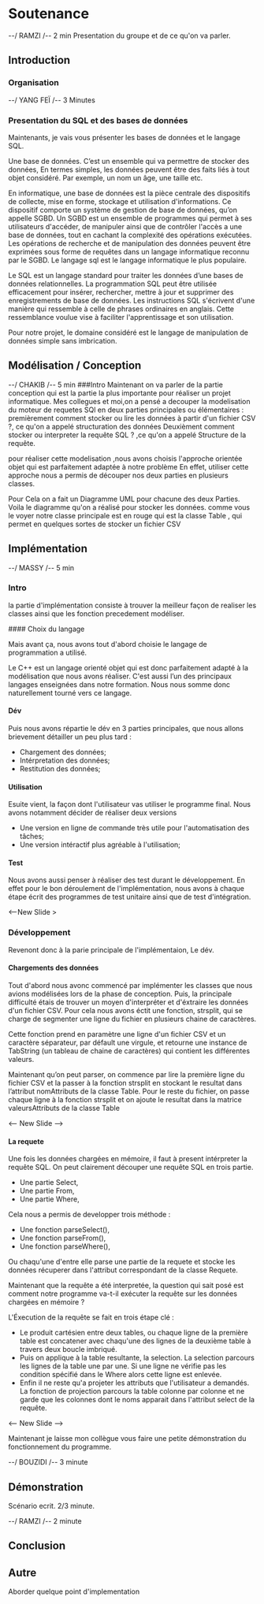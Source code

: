 # Soutenance

--/ RAMZI /-- 2 min
Presentation du groupe et de ce qu'on va parler.

## Introduction

### Organisation

--/ YANG FEÏ /-- 3 Minutes

### Presentation du SQL et des bases de données

Maintenants, je vais vous présenter les bases de données et le langage SQL.

Une base de données. C’est un ensemble qui va permettre de stocker des données, En termes simples, les données peuvent être des faits liés à tout objet considéré. Par exemple, un nom un âge, une taille etc.

En informatique, une base de données est la pièce centrale des dispositifs de collecte, mise en forme, stockage et utilisation d'informations. Ce dispositif comporte un système de gestion de base de données, qu’on appelle SGBD. Un SGBD est un ensemble de programmes qui permet à ses utilisateurs d'accéder, de manipuler ainsi que de contrôler l'accès a une base de données, tout en cachant la complexité des opérations exécutées.
Les opérations de recherche et de manipulation des données peuvent être exprimées sous forme de requêtes dans un langage informatique reconnu par le SGBD. Le langage sql est le langage informatique le plus populaire.

Le SQL est un langage standard pour traiter les données d’une bases de données relationnelles. La programmation SQL peut être utilisée efficacement pour insérer, rechercher, mettre à jour et supprimer des enregistrements de base de données. Les instructions SQL s'écrivent d'une manière qui ressemble à celle de phrases ordinaires en anglais. Cette ressemblance voulue vise à faciliter l'apprentissage et son utilisation.

Pour notre projet, le domaine considéré est le langage de manipulation de données simple sans imbrication.

## Modélisation / Conception

--/ CHAKIB /-- 5 min
###Intro
Maintenant on va parler de la partie conception qui est la partie la plus importante pour réaliser un projet informatique.
Mes collegues et moi,on a pensé a decouper la modelisation du moteur de requetes SQl en deux parties principales ou élémentaires : 
premièrement comment stocker ou lire les données à partir d'un fichier CSV ?, ce qu'on a appelé structuration des données 
Deuxièment comment stocker ou interpreter la requête SQL ? ,ce qu'on a appelé Structure de la requête.

pour réaliser cette modelisation ,nous avons choisis l'approche orientée objet qui est parfaitement adaptée à notre problème
En  effet,  utiliser  cette  approche  nous  a permis de découper nos deux parties en plusieurs classes.

Pour Cela on a fait un Diagramme UML pour chacune des deux Parties.
 Voila le diagramme qu'on a réalisé pour stocker les données.
comme vous le voyer notre classe principale est en rouge qui est la classe Table , qui permet en quelques sortes de stocker 
un fichier CSV 



## Implémentation

--/ MASSY /-- 5 min

### Intro

la partie d'implémentation consiste à trouver la meilleur façon de realiser les classes ainsi que les fonction precedement modéliser.

#### Choix du langage

Mais avant ça, nous avons tout d'abord choisie le langage de programmation a utilisé.

Le C++ est un langage orienté objet qui est donc parfaitement adapté à la modélisation que nous avons réaliser. C'est aussi l’un des principaux langages enseignées dans notre formation. Nous nous somme donc naturellement tourné vers ce langage.

#### Dév

Puis nous avons répartie le dév en 3 parties principales, que nous allons brievement détailler un peu plus tard :

- Chargement des données;
- Intérpretation des données;
- Restitution des données;

#### Utilisation

Esuite vient, la façon dont l'utilisateur vas utiliser le programme final. Nous avons notamment décider de réaliser deux versions

- Une version en ligne de commande très utile pour l'automatisation des tâches;
- Une version intéractif plus agréable à l'utilisation;

#### Test

Nous avons aussi penser à réaliser des test durant le développement.
En effet pour le bon déroulement de l'implémentation, nous avons à chaque étape écrit des programmes de test unitaire ainsi que de test d'intégration.

<--New Slide >

### Développement

Revenont donc à la parie principale de l'implémentaion, Le dév.

#### Chargements des données

Tout d'abord nous avonc commencé par implémenter les classes que nous avions modélisées lors de la phase de conception.
Puis, la principale difficulté étais de trouver un moyen d'interpréter et d'éxtraire les données d'un fichier CSV.
Pour cela nous avons éctit une fonction, strsplit, qui se charge de segmenter une ligne du fichier en plusieurs chaine de caractères.

Cette fonction prend en paramètre une ligne d'un fichier CSV et un caractère séparateur, par défault une virgule, et retourne une instance de TabString (un tableau de chaine de caractères) qui contient les différentes valeurs.

Maintenant qu’on peut parser, on commence par lire la première ligne du fichier CSV et la passer à la fonction strsplit en stockant le resultat dans l’attribut nomAttributs de la classe Table. Pour le reste du fichier, on passe chaque ligne à la fonction strsplit et on ajoute le resultat dans la matrice valeursAttributs de la classe Table

<-- New Slide -->

#### La requete

Une fois les données chargées en mémoire, il faut à present intérpreter la requête SQL. On peut clairement découper une requête SQL en trois partie.

- Une partie Select,
- Une partie From,
- Une partie Where,

Cela nous a permis de developper trois méthode :

- Une fonction parseSelect(),
- Une fonction parseFrom(),
- Une fonction parseWhere(),

Ou chaqu'une d'entre elle parse une partie de la requete et stocke les données récuperer dans l'attribut correspondant de la classe Requete.

Maintenant que la requête a été interpretée, la question qui sait posé est comment notre programme va-t-il exécuter la requête sur les données chargées en mémoire ?

L'Éxecution de la requête se fait en trois étape clé :

- Le produit cartésien entre deux tables, ou chaque ligne de la première table est concatener avec chaqu'une des lignes de la deuxième table à travers deux boucle imbriqué.
- Puis on applique à la table resultante, la selection. La selection parcours les lignes de la table une par une. Si une ligne ne vérifie pas les condition spécifié dans le Where alors cette ligne est enlevée.
- Enfin il ne reste qu'a projeter les attributs que l'utilisateur a demandés. La fonction de projection parcours la table colonne par colonne et ne garde que les colonnes dont le noms apparait dans l'attribut select de la requête.

<-- New Slide -->

Maintenant je laisse mon collègue vous faire une petite démonstration du fonctionnement du programme.

--/ BOUZIDI /-- 3 minute

## Démonstration

Scénario ecrit. 2/3 minute.

--/ RAMZI /-- 2 minute

## Conclusion

## Autre

Aborder quelque point d'implementation